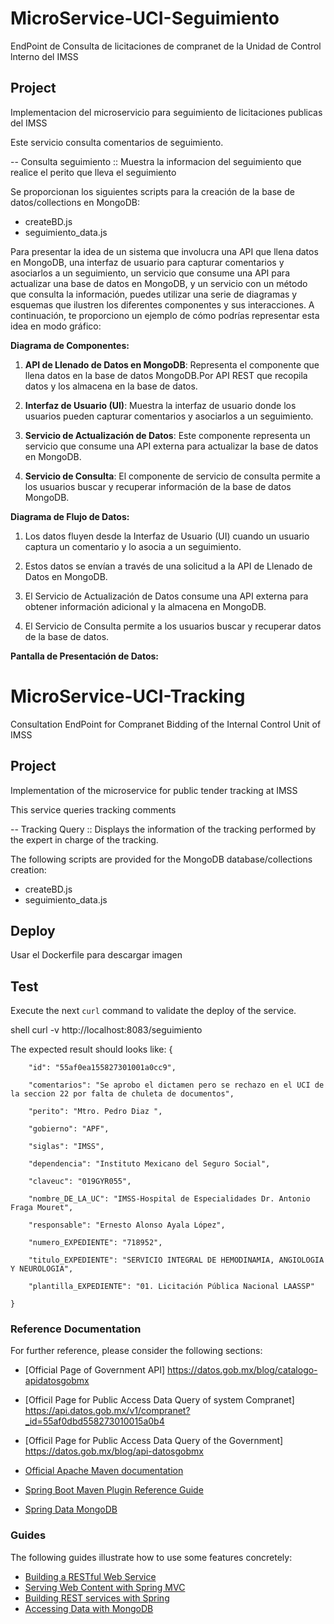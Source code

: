# MicroService-UCI-Seguimiento
EndPoint de Consulta de licitaciones de compranet de la Unidad de Control lnterno del IMSS

## Project
Implementacion del microservicio para seguimiento de licitaciones publicas del IMSS

Este servicio consulta comentarios de seguimiento.

-- Consulta seguimiento :: Muestra la informacion del seguimiento que realice el perito que lleva el seguimiento

Se proporcionan los siguientes scripts para la creación de la base de datos/collections en MongoDB:

* createBD.js
* seguimiento_data.js

Para presentar la idea de un sistema que involucra una API que llena datos en MongoDB, una interfaz de usuario para capturar comentarios y asociarlos a un seguimiento, un servicio que consume una API para actualizar una base de datos en MongoDB, y un servicio con un método que consulta la información, puedes utilizar una serie de diagramas y esquemas que ilustren los diferentes componentes y sus interacciones. A continuación, te proporciono un ejemplo de cómo podrías representar esta idea en modo gráfico:

**Diagrama de Componentes:**


1. **API de Llenado de Datos en MongoDB**: Representa el componente que llena datos en la base de datos MongoDB.Por API REST que recopila datos y los almacena en la base de datos.

2. **Interfaz de Usuario (UI)**: Muestra la interfaz de usuario donde los usuarios pueden capturar comentarios y asociarlos a un seguimiento. 

3. **Servicio de Actualización de Datos**: Este componente representa un servicio que consume una API externa para actualizar la base de datos en MongoDB.

4. **Servicio de Consulta**: El componente de servicio de consulta permite a los usuarios buscar y recuperar información de la base de datos MongoDB.

**Diagrama de Flujo de Datos:**

1. Los datos fluyen desde la Interfaz de Usuario (UI) cuando un usuario captura un comentario y lo asocia a un seguimiento.

2. Estos datos se envían a través de una solicitud a la API de Llenado de Datos en MongoDB.

3. El Servicio de Actualización de Datos consume una API externa para obtener información adicional y la almacena en MongoDB.

4. El Servicio de Consulta permite a los usuarios buscar y recuperar datos de la base de datos.

**Pantalla de Presentación de Datos:**

# MicroService-UCI-Tracking
Consultation EndPoint for Compranet Bidding of the Internal Control Unit of IMSS

## Project
Implementation of the microservice for public tender tracking at IMSS

This service queries tracking comments

-- Tracking Query :: Displays the information of the tracking performed by the expert in charge of the tracking.

The following scripts are provided for the MongoDB database/collections creation:
* createBD.js
* seguimiento_data.js


## Deploy

Usar el Dockerfile para descargar imagen


## Test

Execute the next `curl` command to validate the deploy of the service. 

shell
curl -v  http://localhost:8083/seguimiento


The expected result should looks like:
{

        "id": "55af0ea155827301001a0cc9",
	
        "comentarios": "Se aprobo el dictamen pero se rechazo en el UCI de la seccion 22 por falta de chuleta de documentos",
	
        "perito": "Mtro. Pedro Diaz ",
	
        "gobierno": "APF",
	
        "siglas": "IMSS",
	
        "dependencia": "Instituto Mexicano del Seguro Social",
	
        "claveuc": "019GYR055",
	
        "nombre_DE_LA_UC": "IMSS-Hospital de Especialidades Dr. Antonio Fraga Mouret",
	
        "responsable": "Ernesto Alonso Ayala López",
	
        "numero_EXPEDIENTE": "718952",
	
        "titulo_EXPEDIENTE": "SERVICIO INTEGRAL DE HEMODINAMIA, ANGIOLOGIA Y NEUROLOGIA",
	
        "plantilla_EXPEDIENTE": "01. Licitación Pública Nacional LAASSP"
	
    }
 
### Reference Documentation
For further reference, please consider the following sections:
* [Official Page of Government API] https://datos.gob.mx/blog/catalogo-apidatosgobmx
* [Officil Page for Public Access Data Query of system Compranet] https://api.datos.gob.mx/v1/compranet?_id=55af0dbd558273010015a0b4
* [Officil Page for Public Access Data Query of the Government] https://datos.gob.mx/blog/api-datosgobmx
  
* [Official Apache Maven documentation](https://maven.apache.org/guides/index.html)
* [Spring Boot Maven Plugin Reference Guide](https://docs.spring.io/spring-boot/docs/2.7.15/maven-plugin/reference/html/)
* [Spring Data MongoDB](https://docs.spring.io/spring-boot/docs/2.7.15/reference/htmlsingle/index.html#data.nosql.mongodb)

### Guides
The following guides illustrate how to use some features concretely:

* [Building a RESTful Web Service](https://spring.io/guides/gs/rest-service/)
* [Serving Web Content with Spring MVC](https://spring.io/guides/gs/serving-web-content/)
* [Building REST services with Spring](https://spring.io/guides/tutorials/rest/)
* [Accessing Data with MongoDB](https://spring.io/guides/gs/accessing-data-mongodb/)
